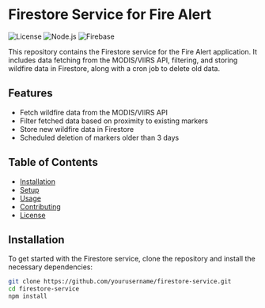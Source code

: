 # Firestore Service for Fire Alert

![License](https://img.shields.io/badge/license-MIT-blue.svg)
![Node.js](https://img.shields.io/badge/node.js-14.x-brightgreen)
![Firebase](https://img.shields.io/badge/firebase-9.x-orange)

This repository contains the Firestore service for the Fire Alert application. It includes data fetching from the MODIS/VIIRS API, filtering, and storing wildfire data in Firestore, along with a cron job to delete old data.

## Features

- Fetch wildfire data from the MODIS/VIIRS API
- Filter fetched data based on proximity to existing markers
- Store new wildfire data in Firestore
- Scheduled deletion of markers older than 3 days

## Table of Contents

- [Installation](#installation)
- [Setup](#setup)
- [Usage](#usage)
- [Contributing](#contributing)
- [License](#license)

## Installation

To get started with the Firestore service, clone the repository and install the necessary dependencies:

```bash
git clone https://github.com/yourusername/firestore-service.git
cd firestore-service
npm install
```
